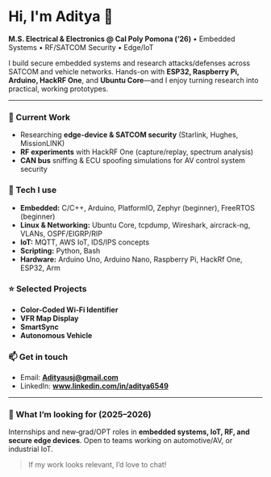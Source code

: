# Hi, I'm Aditya 👋

**M.S. Electrical & Electronics @ Cal Poly Pomona (’26)** • Embedded Systems • RF/SATCOM Security • Edge/IoT

I build secure embedded systems and research attacks/defenses across SATCOM and vehicle networks. Hands-on with **ESP32, Raspberry Pi, Arduino, HackRF One**, and **Ubuntu Core**—and I enjoy turning research into practical, working prototypes.

---

### 🔭 Current Work
- Researching **edge-device & SATCOM security** (Starlink, Hughes, MissionLINK) 
- **RF experiments** with HackRF One (capture/replay, spectrum analysis)
- **CAN bus** sniffing & ECU spoofing simulations for AV control system security

### 🧰 Tech I use
- **Embedded:** C/C++, Arduino, PlatformIO, Zephyr (beginner), FreeRTOS (beginner)
- **Linux & Networking:** Ubuntu Core, tcpdump, Wireshark, aircrack-ng, VLANs, OSPF/EIGRP/RIP
- **IoT:** MQTT, AWS IoT, IDS/IPS concepts
- **Scripting:** Python, Bash
- **Hardware:** Arduino Uno, Arduino Nano, Raspberry Pi, HackRf One, ESP32, Arm

### ⭐ Selected Projects
- **Color-Coded Wi‑Fi Identifier** 
- **VFR Map Display** 
- **SmartSync**
- **Autonomous Vehicle**


### 📫 Get in touch
- Email: **Adityausj@gmail.com**
- LinkedIn: **www.linkedin.com/in/aditya6549** 

---

### 💼 What I’m looking for (2025–2026)
Internships and new‑grad/OPT roles in **embedded systems, IoT, RF, and secure edge devices**. Open to teams working on automotive/AV, or industrial IoT.

> If my work looks relevant, I’d love to chat!
